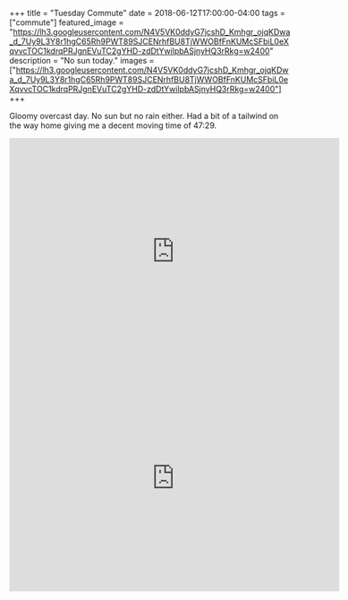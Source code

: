 +++
title =  "Tuesday Commute"
date = 2018-06-12T17:00:00-04:00
tags = ["commute"]
featured_image = "https://lh3.googleusercontent.com/N4V5VK0ddyG7jcshD_Kmhgr_ojqKDwa_d_7Uy9L3Y8r1hgC65Rh9PWT89SJCENrhfBU8TjWWOBfFnKUMcSFbiL0eXqvvcTOC1kdrqPRJgnEVuTC2gYHD-zdDtYwilpbASjnyHQ3rRkg=w2400"
description = "No sun today."
images = ["https://lh3.googleusercontent.com/N4V5VK0ddyG7jcshD_Kmhgr_ojqKDwa_d_7Uy9L3Y8r1hgC65Rh9PWT89SJCENrhfBU8TjWWOBfFnKUMcSFbiL0eXqvvcTOC1kdrqPRJgnEVuTC2gYHD-zdDtYwilpbASjnyHQ3rRkg=w2400"]
+++

Gloomy overcast day. No sun but no rain either. Had a bit of a tailwind on the way home giving me a decent moving time of 47:29.

<iframe height='405' width='590' frameborder='0' allowtransparency='true' scrolling='no' src='https://www.strava.com/activities/1633394930/embed/f324c4abc891be2029a9f53289ab0bc9dce6783b'></iframe>

<iframe height='405' width='590' frameborder='0' allowtransparency='true' scrolling='no' src='https://www.strava.com/activities/1634701801/embed/48b78523bf4fd2d1cdf2b12915681c9fcabe5636'></iframe>
